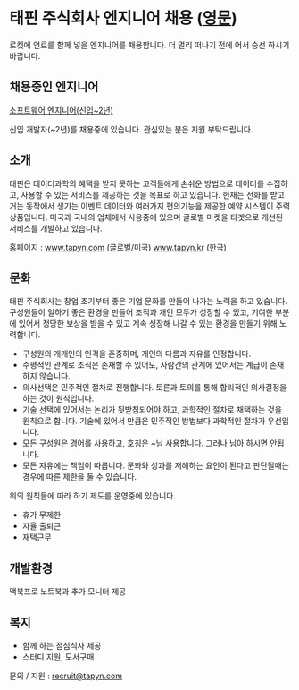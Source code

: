 # 태핀 주식회사 엔지니어 채용 ([영문](README-eng.md))
로켓에 연료를 함께 넣을 엔지니어를 채용합니다. 
더 멀리 떠나기 전에 어서 승선 하시기 바랍니다. 

## 채용중인 엔지니어
[소프트웨어 엔지니어(신입~2년)](Software_engineer_fresher.md)

신입 개발자(~2년)를 채용중에 있습니다. 관심있는 분은 지원 부탁드립니다. 

## 소개
태핀은 데이터과학의 혜택을 받지 못하는 고객들에게 손쉬운 방법으로 데이터를 수집하고, 사용할 수 있는 서비스를 제공하는 것을 목표로 하고 있습니다. 
현재는 전화를 받고 거는 동작에서 생기는 이벤트 데이터와 여러가지 편의기능을 제공한 예약 시스템이 주력 상품입니다. 
미국과 국내의 업체에서 사용중에 있으며 글로벌 마켓을 타겟으로 개선된 서비스를 개발하고 있습니다. 

홈페이지 : www.tapyn.com (글로벌/미국) www.tapyn.kr (한국)

## 문화
태핀 주식회사는 창업 초기부터 좋은 기업 문화를 만들어 나가는 노력을 하고 있습니다. 
구성원들이 일하기 좋은 환경을 만들어 조직과 개인 모두가 성장할 수 있고, 기여한 부분에 있어서 정당한 보상을 받을 수 있고 계속 성장해 나갈 수 있는 환경을 만들기 위해 노력합니다. 

- 구성원의 개개인의 인격을 존중하며, 개인의 다름과 자유를 인정합니다. 
- 수평적인 관계로 조직은 존재할 수 있어도, 사람간의 관계에 있어서는 계급이 존재하지 않습니다. 
- 의사선택은 민주적인 절차로 진행합니다. 토론과 토의를 통해 합리적인 의사결정을 하는 것이 원칙입니다. 
- 기술 선택에 있어서는 논리가 뒷받침되어야 하고, 과학적인 절차로 채택하는 것을 원칙으로 합니다. 
  기술에 있어서 만큼은 민주적인 방법보다 과학적인 절차가 우선입니다.  
- 모든 구성원은 경어를 사용하고, 호칭은 ~님 사용합니다. 그러나 님아 하시면 안됩니다. 
- 모든 자유에는 책임이 따릅니다. 문화와 성과를 저해하는 요인이 된다고 판단될때는 경우에 따른 제한을 둘 수 있습니다. 

위의 원칙들에 따라 하기 제도를 운영중에 있습니다. 
 
- 휴가 무제한
- 자율 출퇴근 
- 재택근무

## 개발환경
맥북프로 노트북과 추가 모니터 제공

## 복지
- 함께 하는 점심식사 제공
- 스터디 지원, 도서구매 

문의 / 지원 : <recruit@tapyn.com>
